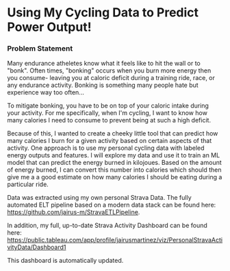 # Using My Cycling Data to Predict Power Output!  

### Problem Statement

Many endurance atheletes know what it feels like to hit the wall or to "bonk". Often times, "bonking" occurs when you burn more energy then you consume- leaving you at caloric deficit during a training ride, race, or any endurance activity. Bonking is something many people hate but experience way too often...

To mitigate bonking, you have to be on top of your caloric intake during your activity. For me specifically, when I'm cycling, I want to know how many calories I need to consume to prevent being at such a high deficit. 

Because of this, I wanted to create a cheeky little tool that can predict how many calories I burn for a given activity based on certain aspects of that activity. One approach is to use my personal cycling data with labeled energy outputs and features. I will explore my data and use it to train an ML model that can predict the energy burned in kilojoues. Based on the amount of energy burned, I can convert this number into calories which should then give me a a good estimate on how many calories I should be eating during a particular ride. 

Data was extracted using my own personal Strava Data. The fully automated ELT pipeline based on a modern data stack can be found here: https://github.com/jairus-m/StravaETLPipeline.

In addition, my full, up-to-date Strava Activity Dashboard can be found here: https://public.tableau.com/app/profile/jairusmartinez/viz/PersonalStravaActivityData/Dashboard1

This dashboard is automatically updated.

